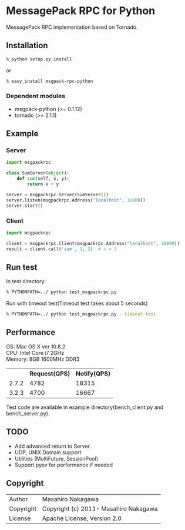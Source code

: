 <!--
[![Build Status](https://travis-ci.org/msgpack/msgpack-rpc-python.png)](https://travis-ci.org/msgpack/msgpack-rpc-python)
-->

# MessagePack RPC for Python

MessagePack RPC implementation based on Tornado.

## Installation

```sh
% python setup.py install
```

or

```sh
% easy_install msgpack-rpc-python
```

### Dependent modules

* msgpack-python (>= 0.1.12)
* tornado (>= 2.1.1)

## Example

### Server

```python
import msgpackrpc

class SumServer(object):
    def sum(self, x, y):
        return x + y

server = msgpackrpc.Server(SumServer())
server.listen(msgpackrpc.Address("localhost", 18800))
server.start()
```

### Client

```python
import msgpackrpc

client = msgpackrpc.Client(msgpackrpc.Address("localhost", 18800))
result = client.call('sum', 1, 2)  # = > 3
```

## Run test

In test directory:

```sh
% PYTHONPATH=../ python test_msgpackrpc.py
```

Run with timeout test(Timeout test takes about 5 seconds)

```sh
% PYTHONPATH=../ python test_msgpackrpc.py --timeout-test
```

## Performance

OS: Mac OS X ver 10.8.2<br />
CPU: Intel Core i7 2GHz<br />
Memory: 8GB 1600MHz DDR3

<table>
  <tr>
    <th></th><th>Request(QPS)</th><th>Notify(QPS)</th>
  </tr>
  <tr>
    <td>2.7.2</td><td>4782</td><td>18315</td>
  </tr>
  <tr>
    <td>3.2.3</td><td>4700</td><td>16667</td>
  </tr>
</table>

Test code are available in example directory(bench_client.py and bench_server.py).

## TODO

* Add advanced return to Server.
* UDP, UNIX Domain support
* Utilities (MultiFuture, SessionPool)
* Support pyev for performance if needed

## Copyright

<table>
  <tr>
    <td>Author</td><td>Masahiro Nakagawa <repeatedly@gmail.com></td>
  </tr>
  <tr>
    <td>Copyright</td><td>Copyright (c) 2011- Masahiro Nakagawa</td>
  </tr>
  <tr>
    <td>License</td><td>Apache License, Version 2.0</td>
  </tr>
</table>
